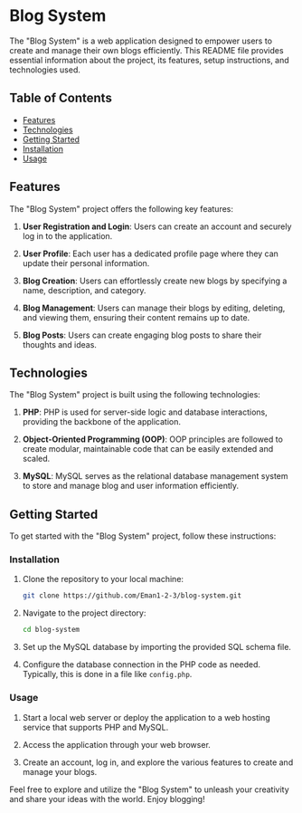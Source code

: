 # Blog System

The "Blog System" is a web application designed to empower users to create and manage their own blogs efficiently. This README file provides essential information about the project, its features, setup instructions, and technologies used.

## Table of Contents

- [Features](#features)
- [Technologies](#technologies)
- [Getting Started](#getting-started)
- [Installation](#installation)
- [Usage](#usage)

## Features

The "Blog System" project offers the following key features:

1. **User Registration and Login**: Users can create an account and securely log in to the application.

2. **User Profile**: Each user has a dedicated profile page where they can update their personal information.

3. **Blog Creation**: Users can effortlessly create new blogs by specifying a name, description, and category.

4. **Blog Management**: Users can manage their blogs by editing, deleting, and viewing them, ensuring their content remains up to date.

5. **Blog Posts**: Users can create engaging blog posts to share their thoughts and ideas.


## Technologies

The "Blog System" project is built using the following technologies:

1. **PHP**: PHP is used for server-side logic and database interactions, providing the backbone of the application.

2. **Object-Oriented Programming (OOP)**: OOP principles are followed to create modular, maintainable code that can be easily extended and scaled.

3. **MySQL**: MySQL serves as the relational database management system to store and manage blog and user information efficiently.

## Getting Started

To get started with the "Blog System" project, follow these instructions:

### Installation

1. Clone the repository to your local machine:

   ```bash
   git clone https://github.com/Eman1-2-3/blog-system.git
   ```

2. Navigate to the project directory:

   ```bash
   cd blog-system
   ```

3. Set up the MySQL database by importing the provided SQL schema file.

4. Configure the database connection in the PHP code as needed. Typically, this is done in a file like `config.php`.

### Usage

1. Start a local web server or deploy the application to a web hosting service that supports PHP and MySQL.

2. Access the application through your web browser.

3. Create an account, log in, and explore the various features to create and manage your blogs.

Feel free to explore and utilize the "Blog System" to unleash your creativity and share your ideas with the world. Enjoy blogging!

